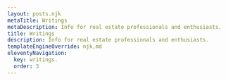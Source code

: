 ```yaml
---
layout: posts.njk
metaTitle: Writings
metaDescription: Info for real estate professionals and enthusiasts.
title: Writings
description: Info for real estate professionals and enthusiasts.
templateEngineOverride: njk,md
eleventyNavigation:
  key: writings.
  order: 3
---
```

